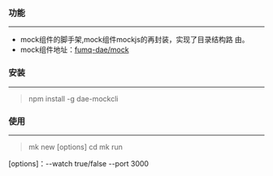 ### 功能
---
* mock组件的脚手架,mock组件mockjs的再封装，实现了目录结构路
由。
* mock组件地址：[fumq-dae/mock](https://github.com/fumq-dae/mock)

### 安装
---
 >npm install -g dae-mockcli
### 使用
---
>mk new <ProjectName> [options]
>cd  <ProjectName>
>mk run

[options]：--watch true/false --port 3000






